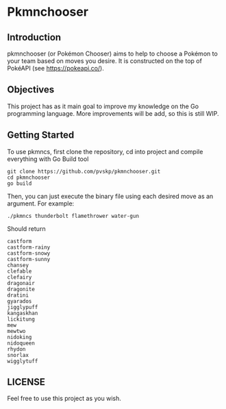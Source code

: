 # Pkmnchooser

## Introduction

pkmnchooser (or Pokémon Chooser) aims to help to choose a Pokémon to your team based on moves you desire. It is constructed on the top of PokéAPI (see https://pokeapi.co/).

## Objectives

This project has as it main goal to improve my knowledge on the Go programming language. More improvements will be add, so this is still WIP.

## Getting Started

To use pkmncs, first clone the repository, cd into project and compile everything with Go Build tool
```
git clone https://github.com/pvskp/pkmnchooser.git
cd pkmnchooser
go build
```
Then, you can just execute the binary file using each desired move as an argument. For example:

`./pkmncs thunderbolt flamethrower water-gun`

Should return

```
castform
castform-rainy
castform-snowy
castform-sunny
chansey
clefable
clefairy
dragonair
dragonite
dratini
gyarados
jigglypuff
kangaskhan
lickitung
mew
mewtwo
nidoking
nidoqueen
rhydon
snorlax
wigglytuff
```
## LICENSE

Feel free to use this project as you wish.
